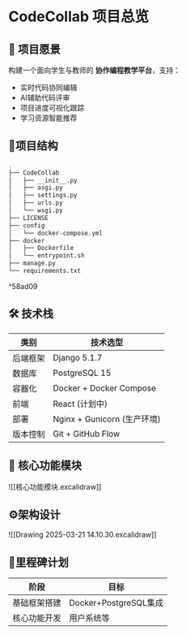 # CodeCollab 项目总览

## 🚀 项目愿景
构建一个面向学生与教师的 **协作编程教学平台**，支持：
- 实时代码协同编辑
- AI辅助代码评审
- 项目进度可视化跟踪
- 学习资源智能推荐
## 📎项目结构
```bash
.
├── CodeCollab
│   ├── __init__.py
│   ├── asgi.py
│   ├── settings.py
│   ├── urls.py
│   └── wsgi.py
├── LICENSE
├── config
│   └── docker-compose.yml
├── docker
│   ├── Dockerfile
│   └── entrypoint.sh
├── manage.py
└── requirements.txt
```

^58ad09

## 🛠️ 技术栈
| 类别   | 技术选型                    |
| ---- | ----------------------- |
| 后端框架 | Django 5.1.7            |
| 数据库  | PostgreSQL 15           |
| 容器化  | Docker + Docker Compose |
| 前端   | React (计划中)             |
| 部署   | Nginx + Gunicorn (生产环境) |
| 版本控制 | Git + GitHub Flow       |

## 📂 核心功能模块
![[核心功能模块.excalidraw]]
## ⚙️架构设计
![[Drawing 2025-03-21 14.10.30.excalidraw]]
## 📅里程碑计划
| 阶段         | 目标                  |
| ------------ | --------------------- |
| 基础框架搭建 | Docker+PostgreSQL集成 |
| 核心功能开发 | 用户系统等            |
